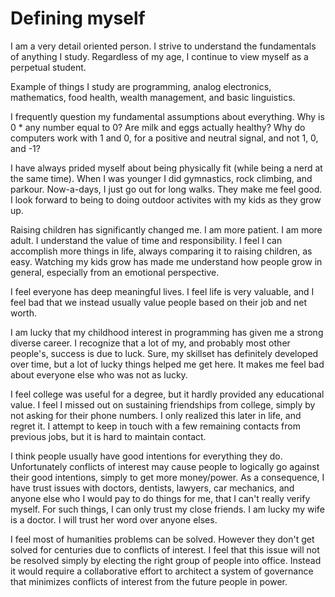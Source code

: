 # Defining myself

I am a very detail oriented person. I strive to understand the fundamentals of anything I study. Regardless of my age, I continue to view myself as a perpetual student.

Example of things I study are programming, analog electronics, mathematics, food health, wealth management, and basic linguistics.

I frequently question my fundamental assumptions about everything. Why is 0 * any number equal to 0? Are milk and eggs actually healthy? Why do computers work with 1 and 0, for a positive and neutral signal, and not 1, 0, and -1?

I have always prided myself about being physically fit (while being a nerd at the same time). When I was younger I did gymnastics, rock climbing, and parkour. Now-a-days, I just go out for long walks. They make me feel good. I look forward to being to doing outdoor activites with my kids as they grow up.

Raising children has significantly changed me. I am more patient. I am more adult. I understand the value of time and responsibility. I feel I can accomplish more things in life, always comparing it to raising children, as easy. Watching my kids grow has made me understand how people grow in general, especially from an emotional perspective.

I feel everyone has deep meaningful lives. I feel life is very valuable, and I feel bad that we instead usually value people based on their job and net worth.

I am lucky that my childhood interest in programming has given me a strong diverse career. I recognize that a lot of my, and probably most other people's, success is due to luck. Sure, my skillset has definitely developed over time, but a lot of lucky things helped me get here. It makes me feel bad about everyone else who was not as lucky.

I feel college was useful for a degree, but it hardly provided any educational value. I feel I missed out on sustaining friendships from college, simply by not asking for their phone numbers. I only realized this later in life, and regret it. I attempt to keep in touch with a few remaining contacts from previous jobs, but it is hard to maintain contact.

I think people usually have good intentions for everything they do. Unfortunately conflicts of interest may cause people to logically go against their good intentions, simply to get more money/power.
As a consequence, I have trust issues with doctors, dentists, lawyers, car mechanics, and anyone else who I would pay to do things for me, that I can't really verify myself. For such things, I can only trust my close friends. I am lucky my wife is a doctor. I will trust her word over anyone elses.

I feel most of humanities problems can be solved. However they don't get solved for centuries due to conflicts of interest. I feel that this issue will not be resolved simply by electing the right group of people into office. Instead it would require a collaborative effort to architect a system of governance that minimizes conflicts of interest from the future people in power.
